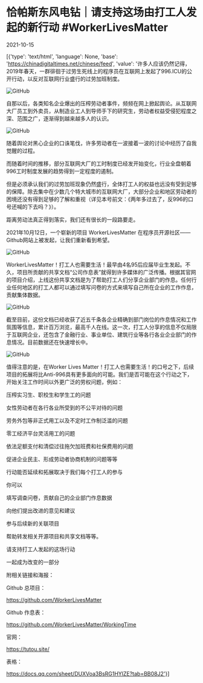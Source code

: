 # 恰帕斯东风电钻｜请支持这场由打工人发起的新行动 #WorkerLivesMatter

2021-10-15

[{'type': 'text/html', 'language': None, 'base': 'https://chinadigitaltimes.net/chinese/feed', 'value': '许多人应该仍然记得，2019年春天，一群徘徊于过劳生死线上的程序员在互联网上发起了996.ICU的公开行动，以反对互联网行业盛行的过劳加班制度。

![GitHub](https://mmbiz.qpic.cn/mmbiz_png/K9OSKQhNCaHVXhMib70eu7sKoNWt3JEdXdNj7HQY7FjaHIVNibLh1aia5DaWoW08Lhps5WP4SdhgKjF2pnJEgpqyA/640)

自那以后，各类知名企业爆出的压榨劳动者事件，频频在网上掀起舆论。从互联网大厂员工到外卖员，从制造业工人到导师手下的研究生，劳动者权益受侵犯程度之深、范围之广，逐渐得到越来越多人的认识。

![GitHub](https://mmbiz.qpic.cn/mmbiz_png/K9OSKQhNCaHVXhMib70eu7sKoNWt3JEdXIPsVKflB4a8cjcMCxq4Xq89SR2UqHr2RVjfVyKuta7p2PyqbKKES5A/640)

随着舆论对黑心企业的口诛笔伐，许多劳动者在一波接着一波的讨论中经历了自我觉醒的过程。

而随着时间的推移，部分互联网大厂的工时制度已经发开始变化，行业全盘朝着996工时制度发展的趋势得到一定程度的遏制。

但是必须承认我们的过劳加班现象仍然盛行，全体打工人的权益也远没有受到足够的保障。除去集中在少数几个特大城市的互联网大厂，大部分企业和地区劳动者的困境还没有得到足够的了解和重视（详见本号前文：《两年多过去了，反996的口号还喊的下去吗？》）。

距离劳动法真正得到落实，我们还有很长的一段路要走。

2021年10月12日，一个崭新的项目 WorkerLivesMatter 在程序员开源社区——Github网站上被发起，让我们重新看到希望。

![GitHub](https://mmbiz.qpic.cn/mmbiz_png/K9OSKQhNCaHVXhMib70eu7sKoNWt3JEdX9D8ib0lOqCvRxgCe8ZQckVZgVdt1rPWtIp1gYhZU3EG3h8ibuLnCndLg/640)

WorkerLivesMatter！打工人也需要生活！最早由4名95后应届毕业生发起。不久，项目所贡献的共享文档“公司作息表”就得到许多媒体的广泛传播。根据其官网的项目介绍，上线这份共享文档是为了帮助打工人们分享企业部门的作息。任何行业任何地区的打工人都可以通过填写问卷的方式来填写自己所在企业的工作作息，贡献集体数据。

![GitHub](https://mmbiz.qpic.cn/mmbiz_png/K9OSKQhNCaHVXhMib70eu7sKoNWt3JEdXxiagicyfHM39DIRSwQIgZicul1k7DJJtfNgrohHWwK5AhyaQeaPygr3aA/640)

截至目前，这份文档已经收获了近五千条各企业精确到部门岗位的作息情况和工作氛围等信息，累计百万浏览，最高千人在线。这一次，打工人分享的信息不仅局限于互联网企业，还包含了金融行业、事业单位、建筑行业等各行各业企业部门的作息情况。目前数据还在快速增长中。

![GitHub](htps://mmbiz.qpic.cn/mmbiz_png/K9OSKQhNCaHVXhMib70eu7sKoNWt3JEdXgK0L7cPic6BtxOqKj6Z48yvglnaoibglZicpEZp4dlTXVuV1dxBlhQgYQ/640)

值得注意的是，在Worker Lives Matter！打工人也需要生活！的口号之下，后续项目的拓展将比Anti-996具有更多面向的可能。我们是否可能在这个行动之下，开始关注工作时间以外更广泛的劳权问题，例如：





压榨实习生、职校生和学生工的问题





女性劳动者在各行各业所受到的不公平对待的问题





劳务外包等非正式用工以及不定时工作制泛滥的问题





零工经济平台灵活用工的问题





依法足额支付和清偿过往拖欠加班费和社保费用的问题





促进企业民主、形成劳动者协商机制的问题等等





行动能否延续和拓展取决于我们每个打工人的参与

你可以





填写调查问卷，贡献自己的企业部门作息数据





向他们提出改进的意见和建议





参与后续新的关联项目





帮助转发相关开源项目和共享文档等等。





请支持打工人发起的这场行动

一起成为改变的一部分

附相关链接和海报：

Github 总项目：

https://github.com/WorkerLivesMatter

Github 作息表：

https://github.com/WorkerLivesMatter/WorkingTime

官网：

https://tutou.site/

表格：

https://docs.qq.com/sheet/DUXVoa3BsRG1HYlZE?tab=BB08J2'}]